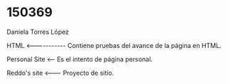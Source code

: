 # 150369
Daniela Torres López

HTML <----------- Contiene pruebas del avance de la página en HTML.

Personal Site <-- Es el intento de página personal.

Reddo's site <--- Proyecto de sitio.
